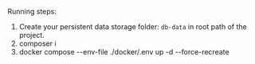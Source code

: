Running steps:
1. Create your persistent data storage folder: `db-data` in root path of the project.
2. composer i
3. docker compose --env-file ./docker/.env up -d --force-recreate